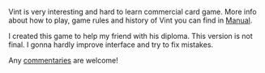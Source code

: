 
Vint is very interesting and hard to learn commercial card game. More info about how to play, game rules and history of Vint 
you can find in <a href="https://github.com/Altav1sta/Vint/blob/master/Manual.pdf">Manual</a>.

I created this game to help my friend with his diploma. This version is not final. I gonna hardly improve interface and try to fix mistakes.

Any <a href="https://github.com/Altav1sta/Vint/issues/1">commentaries</a> are welcome!




